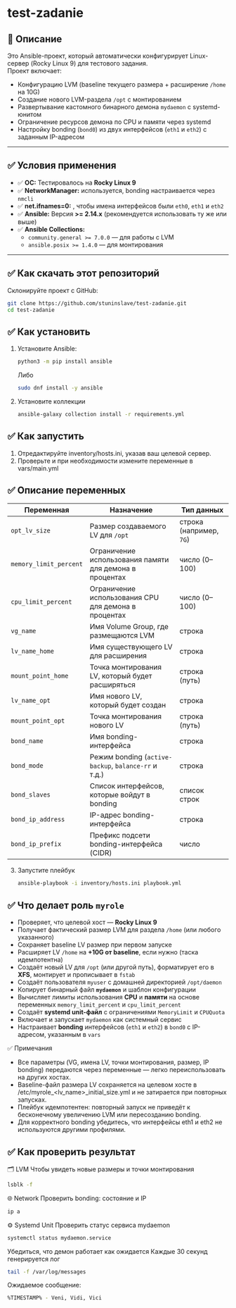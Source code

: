 # test-zadanie

## 📌 Описание

Это Ansible-проект, который автоматически конфигурирует Linux-сервер (Rocky Linux 9) для тестового задания.  
Проект включает:
- Конфигурацию LVM (baseline текущего размера + расширение `/home` на 10G)
- Создание нового LVM-раздела `/opt` с монтированием
- Развертывание кастомного бинарного демона `mydaemon` с systemd-юнитом
- Ограничение ресурсов демона по CPU и памяти через systemd
- Настройку bonding (`bond0`) из двух интерфейсов (`eth1` и `eth2`) с заданным IP-адресом

---

## ✅ Условия применения

- ✅ **ОС:** Тестировалось на **Rocky Linux 9**
- ✅ **NetworkManager:** используется, bonding настраивается через `nmcli`
- ✅ **net.ifnames=0:** , чтобы имена интерфейсов были `eth0`, `eth1` и `eth2`
- ✅ **Ansible:** Версия **>= 2.14.x** (рекомендуется использовать ту же или выше)
- ✅ **Ansible Collections:**
  - `community.general >= 7.0.0` — для работы с LVM
  - `ansible.posix >= 1.4.0` — для монтирования

---
## ✅ Как скачать этот репозиторий

Склонируйте проект с GitHub:

```bash
git clone https://github.com/stuninslave/test-zadanie.git
cd test-zadanie
```

## ✅ Как установить

1. Установите Ansible:
   ```bash
   python3 -m pip install ansible
   ```
   Либо
   ```bash
   sudo dnf install -y ansible
   ```
3. Установите коллекции
   ```bash
   ansible-galaxy collection install -r requirements.yml
## ✅ Как запустить

1. Отредактируйте inventory/hosts.ini, указав ваш целевой сервер.
2. Проверьте и при необходимости измените переменные в vars/main.yml

## ✅ Описание переменных

| Переменная            | Назначение                                               | Тип данных    |
|-----------------------|----------------------------------------------------------|---------------|
| `opt_lv_size`         | Размер создаваемого LV для `/opt`                        | строка (например, `7G`) |
| `memory_limit_percent`| Ограничение использования памяти для демона в процентах  | число (0–100) |
| `cpu_limit_percent`   | Ограничение использования CPU для демона в процентах     | число (0–100) |
| `vg_name`             | Имя Volume Group, где размещаются LVM                    | строка        |
| `lv_name_home`        | Имя существующего LV для расширения                      | строка        |
| `mount_point_home`    | Точка монтирования LV, который будет расширяться         | строка (путь) |
| `lv_name_opt`         | Имя нового LV, который будет создан                      | строка        |
| `mount_point_opt`     | Точка монтирования нового LV                             | строка (путь) |
| `bond_name`           | Имя bonding-интерфейса                                   | строка        |
| `bond_mode`           | Режим bonding (`active-backup`, `balance-rr` и т.д.)     | строка        |
| `bond_slaves`         | Список интерфейсов, которые войдут в bonding             | список строк  |
| `bond_ip_address`     | IP-адрес bonding-интерфейса                              | строка        |
| `bond_ip_prefix`      | Префикс подсети bonding-интерфейса (CIDR)                | число         |


3. Запустите плейбук
   ```bash
   ansible-playbook -i inventory/hosts.ini playbook.yml
## ✅ Что делает роль `myrole`

- Проверяет, что целевой хост — **Rocky Linux 9**
- Получает фактический размер LVM для раздела `/home` (или любого указанного)
- Сохраняет baseline LV размер при первом запуске
- Расширяет LV `/home` на **+10G от baseline**, если нужно (таска идемпотентна)
- Создаёт новый LV для `/opt` (или другой путь), форматирует его в **XFS**, монтирует и прописывает в `fstab`
- Создаёт пользователя `myuser` с домашней директорией `/opt/daemon`
- Копирует бинарный файл **`mydaemon`** и шаблон конфигурации
- Вычисляет лимиты использования **CPU** и **памяти** на основе переменных `memory_limit_percent` и `cpu_limit_percent`
- Создаёт **systemd unit-файл** с ограничениями `MemoryLimit` и `CPUQuota`
- Включает и запускает `mydaemon` как системный сервис
- Настраивает **bonding** интерфейсов (`eth1` и `eth2`) в `bond0` с IP-адресом, указанным в `vars`

✅ Примечания
- Все параметры (VG, имена LV, точки монтирования, размер, IP bonding) передаются через переменные — легко переиспользовать на других хостах.
- Baseline-файл размера LV сохраняется на целевом хосте в /etc/myrole_<lv_name>_initial_size.yml и не затирается при повторных запусках.
- Плейбук идемпотентен: повторный запуск не приведёт к бесконечному увеличению LVM или пересозданию bonding.
- Для корректного bonding убедитесь, что интерфейсы eth1 и eth2 не используются другими профилями.

## ✅ Как проверить результат
🗂️ LVM
Чтобы увидеть новые размеры и точки монтирования
```bash
lsblk -f
```

🌐 Network
Проверить bonding: состояние и IP
```bash
ip a
```

⚙️ Systemd Unit 
Проверить статус сервиса mydaemon
```bash
systemctl status mydaemon.service
```
Убедиться, что демон работает как ожидается
Каждые 30 секунд генерируется лог
```bash
tail -f /var/log/messages
```
Ожидаемое сообщение:
```bash
%TIMESTAMP% - Veni, Vidi, Vici
```


